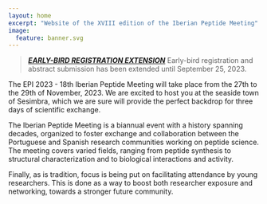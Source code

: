 ```yaml
---
layout: home
excerpt: "Website of the XVIII edition of the Iberian Peptide Meeting"
image:
  feature: banner.svg
---
```


> [_**EARLY-BIRD REGISTRATION EXTENSION**_](/XVIII/registration)
> Early-bird registration and abstract submission has been extended until September 25, 2023.

The EPI 2023 - 18th Iberian Peptide Meeting will take place from the 27th to the 29th of
November, 2023. We are excited to host you at the seaside town of Sesimbra,
which we are sure will provide the perfect backdrop for three days of
scientific exchange.

The Iberian Peptide Meeting is a biannual event with a history spanning
decades, organized to foster exchange and collaboration between the Portuguese
and Spanish research communities working on peptide science. The meeting covers
varied fields, ranging from peptide synthesis to structural characterization
and to biological interactions and activity. 

Finally, as is tradition, focus is being put on facilitating attendance
by young researchers. This is done as a way to boost both researcher exposure
and networking, towards a stronger future community.



